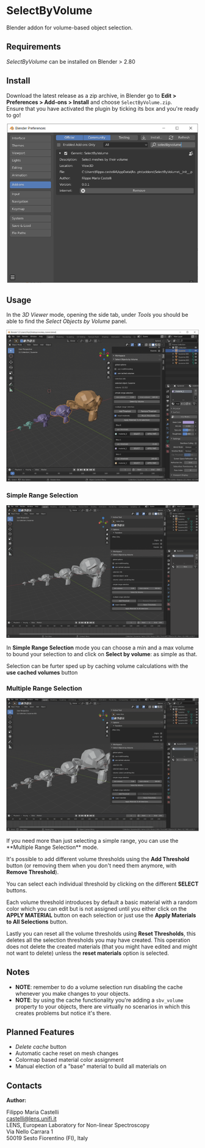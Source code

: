 # SelectByVolume
Blender addon for volume-based object selection. 

## Requirements
*SelectByVolume* can be installed on Blender > 2.80
## Install
Download the latest release as a zip archive, in Blender go to **Edit > Preferences > Add-ons > Install** and choose `SelectByVolume.zip`.   
Ensure that you have activated the plugin by ticking its box and you're ready to go!
<p align="center">
  <img src="img/addon_prefs.PNG" width="500">
</p>


## Usage
In the *3D Viewer* mode, opening the side tab, under *Tools* you should be able to find the *Select Objects by Volume* panel.

<p align="center">
  <img src="img/screenshot.PNG">
</p>

### Simple Range Selection

<p align="center">
  <img src="img/simple_usage.gif">
</p>

In **Simple Range Selection** mode you can choose a min and a max volume to bound your selection to and click on **Select by volume**: as simple as that.

Selection can be furter sped up by caching volume calculations with the **use cached volumes** button

### Multiple Range Selection
<p align="center">
  <img src="img/multi_usage.gif">
</p>
If you need more than just selecting a simple range, you can use the **Multiple Range Selection** mode.

It's possible to add different volume thresholds using the **Add Threshold** button (or removing them when you don't need them anymore, with **Remove Threshold**).

You can select each individual threshold by clicking on the different **SELECT** buttons.

Each volume threshold introduces by default a basic material with a random color which you can edit but is not assigned until you either click on the **APPLY MATERIAL** button on each selection or just use the **Apply Materials to All Selections** button.

Lastly you can reset all the volume thresholds using **Reset Thresholds**, this deletes all the selection thresholds you may have created. This operation does not delete the created materials (that you might have edited and might not want to delete) unless the **reset materials** option is selected.

## Notes
- **NOTE**: remember to do a volume selection run disabling the cache whenever you make changes to your objects.
- **NOTE**: by using the cache functionality you're adding a `sbv_volume` property to your objects, there are virtually no scenarios in which this creates problems but notice it's there.

## Planned Features 
- *Delete cache* button
- Automatic cache reset on mesh changes
- Colormap based material color assignment
- Manual election of a "base" material to build all materials on

## Contacts

**Author:**

Filippo Maria Castelli  
castelli@lens.unifi.it  
LENS, European Laboratory for Non-linear Spectroscopy  
Via Nello Carrara 1  
50019 Sesto Fiorentino (FI), Italy

